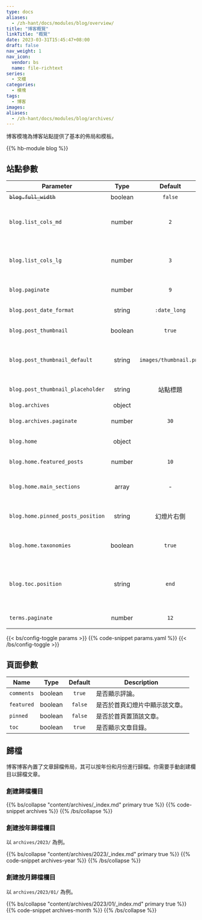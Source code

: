 ```yaml
---
type: docs
aliases:
  - /zh-hant/docs/modules/blog/overview/
title: "博客概覽"
linkTitle: "概覽"
date: 2023-03-31T15:45:47+08:00
draft: false
nav_weight: 1
nav_icon:
  vendor: bs
  name: file-richtext
series:
  - 文檔
categories:
  - 模塊
tags:
  - 博客
images:
aliases:
  - /zh-hant/docs/modules/blog/archives/
---
```


博客模塊為博客站點提供了基本的佈局和模板。

<!--more-->

{{% hb-module blog %}}

## 站點參數

| Parameter                    |  Type   |        Default         | Description                          |
| ---------------------------- | :-----: | :--------------------: | ------------------------------------ |
| ~~`blog.full_width`~~                 | boolean |        `false`         | 是否全寬。                             |
| `blog.list_cols_md` | number | `2` | 於 `md` 斷點下，列表每行的文章數目。
| `blog.list_cols_lg` | number | `3` | 於 `lg` 斷點下，列表每行的文章數目。
| `blog.paginate`                   | number  |          `9`           | 每頁博文數量。                       |
| `blog.post_date_format`           | string  |      `:date_long`      | 博文日期格式。                       |
| `blog.post_thumbnail`             | boolean |         `true`         | 是否顯示縮略圖。                     |
| `blog.post_thumbnail_default`     | string  | `images/thumbnail.png` | 相對於 `assets` 文件夾的默認縮略圖。 |
| `blog.post_thumbnail_placeholder` | string  |        站點標題        | 縮略圖佔位符。                       |
| `blog.archives`                   | object  |                        | 歸檔設置。                           |
| `blog.archives.paginate`          | number  |          `30`          | 歸檔每頁博文數量。                   |
| `blog.home`                       | object  |                        | 博客首頁設置。                       |
| `blog.home.featured_posts`        | number  |          `10`          | 特刊博文數量。                       |
| `blog.home.main_sections`         |  array  |           -            | 博文欄目，默認所有欄目。             |
| `blog.home.pinned_posts_position` | string  |        幻燈片右側        | 置頂文章的位置，可選項：`list`。     |
| `blog.home.taxonomies`            | boolean |         `true`         | 是否於首頁顯示分類統計。             |
| `blog.toc.position` | string | `end` | `start`：內容左側、`end`：內容右側、`content`：內容上方。
| `terms.paginate` | number | `12` | 分類列表博文數量。 |

{{< bs/config-toggle params >}}
{{% code-snippet params.yaml %}}
{{< /bs/config-toggle >}}

## 頁面參數

| Name       |  Type   | Default | Description                    |
| ---------- | :-----: | :-----: | ------------------------------ |
| `comments` | boolean | `true`  | 是否顯示評論。                 |
| `featured` | boolean | `false` | 是否於首頁幻燈片中顯示該文章。 |
| `pinned`   | boolean | `false` | 是否於首頁置頂該文章。         |
| `toc`      | boolean | `true`  | 是否顯示文章目錄。            |

## 歸檔

博客博客內置了文章歸檔佈局，其可以按年份和月份進行歸檔。你需要手動創建欄目以歸檔文章。

### 創建歸檔欄目

{{% bs/collapse "content/archives/_index.md" primary true %}}
{{% code-snippet archives %}}
{{% /bs/collapse %}}

### 創建按年歸檔欄目

以 `archives/2023/` 為例。

{{% bs/collapse "content/archives/2023/_index.md" primary true %}}
{{% code-snippet archives-year %}}
{{% /bs/collapse %}}

### 創建按月歸檔欄目

以 `archives/2023/01/` 為例。

{{% bs/collapse "content/archives/2023/01/_index.md" primary true %}}
{{% code-snippet archives-month %}}
{{% /bs/collapse %}}
